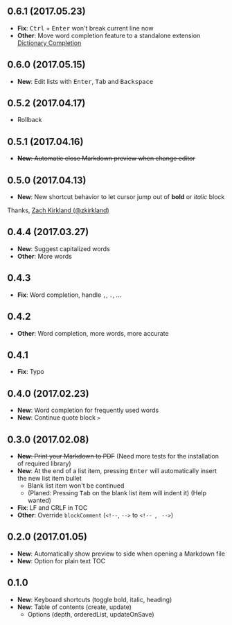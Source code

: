 ## 0.6.1 (2017.05.23)

- **Fix**: <kbd>Ctrl</kbd> + <kbd>Enter</kbd> won't break current line now
- **Other**: Move word completion feature to a standalone extension [Dictionary Completion](https://marketplace.visualstudio.com/items?itemName=yzhang.dictionary-completion)

## 0.6.0 (2017.05.15)

- **New**: Edit lists with <kbd>Enter</kbd>, <kbd>Tab</kbd> and <kbd>Backspace</kbd>

## 0.5.2 (2017.04.17)

- Rollback

## 0.5.1 (2017.04.16)

- ~~**New**: Automatic close Markdown preview when change editor~~

## 0.5.0 (2017.04.13)

- **New**: New shortcut behavior to let cursor jump out of **bold** or *italic* block

Thanks, [Zach Kirkland (@zkirkland)](https://github.com/zkirkland)

## 0.4.4 (2017.03.27)

- **New**: Suggest capitalized words
- **Other**: More words

## 0.4.3

- **Fix**: Word completion, handle `,`, `.`, ...

## 0.4.2

- **Other**: Word completion, more words, more accurate

## 0.4.1

- **Fix**: Typo

## 0.4.0 (2017.02.23)

- **New**: Word completion for frequently used words
- **New**: Continue quote block `>`

## 0.3.0 (2017.02.08)

- ~~**New**: Print your Markdown to PDF~~ (Need more tests for the installation of required library)
- **New**: At the end of a list item, pressing <kbd>Enter</kbd> will automatically insert the new list item bullet
  - Blank list item won't be continued
  - (Planed: Pressing <kbd>Tab</kbd> on the blank list item will indent it) (Help wanted)
- **Fix**: LF and CRLF in TOC
- **Other**: Override `blockComment` (`<!--`, `-->` to <code>&lt;!--&nbsp;</code>, <code>&nbsp;--&gt;</code>)

## 0.2.0 (2017.01.05)

- **New**: Automatically show preview to side when opening a Markdown file
- **New**: Option for plain text TOC

## 0.1.0

- **New**: Keyboard shortcuts (toggle bold, italic, heading)
- **New**: Table of contents (create, update)
  - Options (depth, orderedList, updateOnSave)
